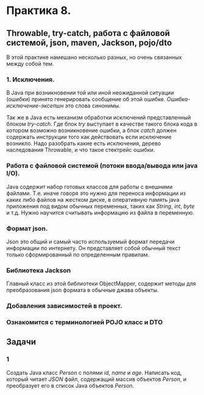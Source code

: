 # Практика 8.
## Throwable, try-catch, работа с файловой системой, json, maven, Jackson, pojo/dto

В этой практике намешано несколько разных, но очень связанных между собой тем.

### 1. Исключения.
В Java при возникновении той или иной неожиданной ситуации (ошибки) принято генерировать сообщение об этой ошибке.
*Ошибка-исключение-эксепшн* это слова синонимы.

Так же в Java есть механизм обработки исключений представленный блоком *try-catch*.
Где блок *try* выступает в качестве такого блока кода в котором возможно возникновение ошибки, а блок *catch* должен 
содержать инструкции того как действовать если исключение возникло.
Надо разобрать какие есть исключения, дерево наследования Throwable, и что такое стектрейс ошибки.
### Работа с файловой системой (потоки ввода/вывода или java I/O).
Java содержит набор готовых классов для работы с внешними файлами.
Т.е. иначе говоря это нужно для переноса информации из каких либо файлов на жестком диске, в оперативную память java 
приложения под видом обычных переменных, таких как *String*, *int*, *byte* и т.д.
Нужно научится считывать информацию из файла в переменную.
### Формат json.
Json это общий и самый часто используемый формат передачи информации по интернету.
Он представляет собой обычный текст только сформированный по определенным правилам.
### Библиотека Jackson
Главный класс из этой библиотеки ObjectMapper, содержит методы для преобразования json формата в обычные джава объекты.

### Добавления зависимостей в проект.

### Ознакомится с терминологией POJO класс и DTO
## Задачи 
### 1 
Создать Java класс *Person* с полями *id*, *name* и *age*. Написать код, который читает *JSON* файл, содержащий массив 
объектов *Person*, и преобразует его в список Java объектов *Person*.